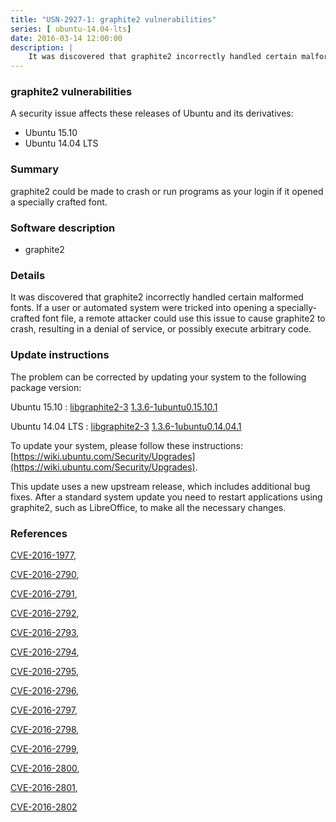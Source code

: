 ```yaml
---
title: "USN-2927-1: graphite2 vulnerabilities"
series: [ ubuntu-14.04-lts]
date: 2016-03-14 12:00:00
description: |
    It was discovered that graphite2 incorrectly handled certain malformed fonts. If a user or automated system were tricked into opening a specially- crafted font file, a remote attacker could use this issue to cause graphite2 to crash, resulting in a denial of service, or possibly execute arbitrary code. 
--- 
```

 
### graphite2 vulnerabilities

A security issue affects these releases of Ubuntu and its derivatives:

* Ubuntu 15.10
* Ubuntu 14.04 LTS

### Summary

graphite2 could be made to crash or run programs as your login if it opened a specially crafted font.

### Software description

* graphite2 

### Details

It was discovered that graphite2 incorrectly handled certain malformed fonts. If a user or automated system were tricked into opening a specially- crafted font file, a remote attacker could use this issue to cause graphite2 to crash, resulting in a denial of service, or possibly execute arbitrary code. 

### Update instructions

The problem can be corrected by updating your system to the following package version:

Ubuntu 15.10
 : [libgraphite2-3](https://launchpad.net/ubuntu/+source/graphite2) <span> [1.3.6-1ubuntu0.15.10.1](https://launchpad.net/ubuntu/+source/graphite2/1.3.6-1ubuntu0.15.10.1) </span> 

Ubuntu 14.04 LTS
 : [libgraphite2-3](https://launchpad.net/ubuntu/+source/graphite2) <span> [1.3.6-1ubuntu0.14.04.1](https://launchpad.net/ubuntu/+source/graphite2/1.3.6-1ubuntu0.14.04.1) </span> 

To update your system, please follow these instructions: [https://wiki.ubuntu.com/Security/Upgrades](https://wiki.ubuntu.com/Security/Upgrades).

This update uses a new upstream release, which includes additional bug fixes. After a standard system update you need to restart applications using graphite2, such as LibreOffice, to make all the necessary changes. 

### References

 [CVE-2016-1977](http://people.ubuntu.com/~ubuntu-security/cve/CVE-2016-1977), 

 [CVE-2016-2790](http://people.ubuntu.com/~ubuntu-security/cve/CVE-2016-2790), 

 [CVE-2016-2791](http://people.ubuntu.com/~ubuntu-security/cve/CVE-2016-2791), 

 [CVE-2016-2792](http://people.ubuntu.com/~ubuntu-security/cve/CVE-2016-2792), 

 [CVE-2016-2793](http://people.ubuntu.com/~ubuntu-security/cve/CVE-2016-2793), 

 [CVE-2016-2794](http://people.ubuntu.com/~ubuntu-security/cve/CVE-2016-2794), 

 [CVE-2016-2795](http://people.ubuntu.com/~ubuntu-security/cve/CVE-2016-2795), 

 [CVE-2016-2796](http://people.ubuntu.com/~ubuntu-security/cve/CVE-2016-2796), 

 [CVE-2016-2797](http://people.ubuntu.com/~ubuntu-security/cve/CVE-2016-2797), 

 [CVE-2016-2798](http://people.ubuntu.com/~ubuntu-security/cve/CVE-2016-2798), 

 [CVE-2016-2799](http://people.ubuntu.com/~ubuntu-security/cve/CVE-2016-2799), 

 [CVE-2016-2800](http://people.ubuntu.com/~ubuntu-security/cve/CVE-2016-2800), 

 [CVE-2016-2801](http://people.ubuntu.com/~ubuntu-security/cve/CVE-2016-2801), 

 [CVE-2016-2802](http://people.ubuntu.com/~ubuntu-security/cve/CVE-2016-2802)
 
